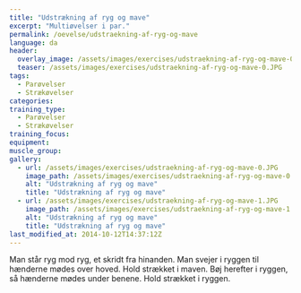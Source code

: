 ```yaml
---
title: "Udstrækning af ryg og mave"
excerpt: "Multiøvelser i par."
permalink: /oevelse/udstraekning-af-ryg-og-mave
language: da
header:
  overlay_image: /assets/images/exercises/udstraekning-af-ryg-og-mave-0.JPG
  teaser: /assets/images/exercises/udstraekning-af-ryg-og-mave-0.JPG
tags:
  - Parøvelser
  - Strækøvelser
categories:
training_type: 
  - Parøvelser
  - Strækøvelser
training_focus: 
equipment:
muscle_group:
gallery:
  - url: /assets/images/exercises/udstraekning-af-ryg-og-mave-0.JPG
    image_path: /assets/images/exercises/udstraekning-af-ryg-og-mave-0.JPG
    alt: "Udstrækning af ryg og mave"
    title: "Udstrækning af ryg og mave"
  - url: /assets/images/exercises/udstraekning-af-ryg-og-mave-1.JPG
    image_path: /assets/images/exercises/udstraekning-af-ryg-og-mave-1.JPG
    alt: "Udstrækning af ryg og mave"
    title: "Udstrækning af ryg og mave"
last_modified_at: 2014-10-12T14:37:12Z
---
```


Man står ryg mod ryg, et skridt fra hinanden. Man svejer i ryggen til hænderne mødes over hoved. Hold strækket i maven. Bøj herefter i ryggen, så hænderne mødes under benene. Hold strækket i ryggen.
